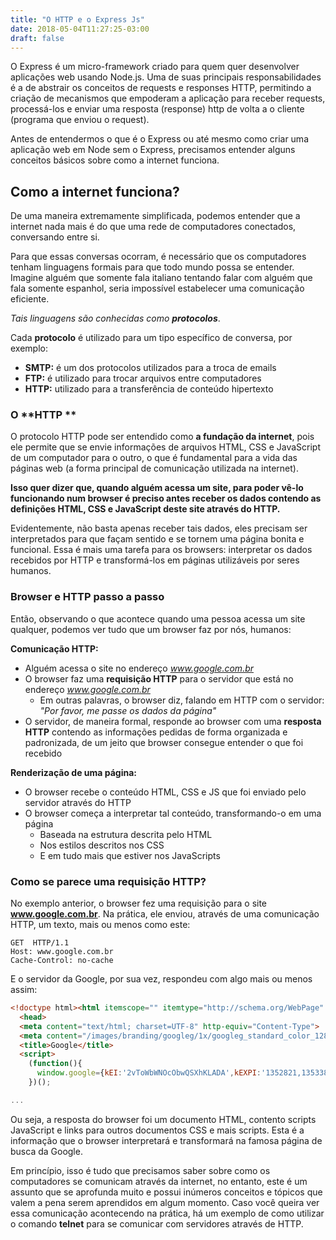 ```yaml
---
title: "O HTTP e o Express Js"
date: 2018-05-04T11:27:25-03:00
draft: false
---
```


O Express é um micro-framework criado para quem quer desenvolver aplicações web usando Node.js. Uma de suas principais responsabilidades é a
de abstrair os conceitos de requests e responses HTTP, permitindo a criação de mecanismos que empoderam a aplicação para receber requests,
processá-los e enviar uma resposta (response) http de volta a o cliente (programa que enviou o request).

Antes de entendermos o que é o Express ou até mesmo como criar uma aplicação web em Node sem o Express, precisamos entender alguns conceitos
básicos sobre como a internet funciona.

## Como a internet funciona?

De uma maneira extremamente simplificada, podemos entender que a internet nada mais é do que uma rede de computadores conectados,
conversando entre si.

Para que essas conversas ocorram, é necessário que os computadores tenham linguagens formais para que todo mundo possa se entender. Imagine
alguém que somente fala italiano tentando falar com alguém que fala somente espanhol, seria impossível estabelecer uma comunicação
eficiente.

_Tais linguagens são conhecidas como_ _**protocolos**_.

Cada **protocolo** é utilizado para um tipo específico de conversa, por exemplo:

* **SMTP:** é um dos protocolos utilizados para a troca de emails
* **FTP:** é utilizado para trocar arquivos entre computadores
* **HTTP:** utilizado para a transferência de conteúdo hipertexto

### O **HTTP **

O protocolo HTTP pode ser entendido como **a fundação da internet**, pois ele permite que se envie informações de arquivos HTML, CSS e
JavaScript de um computador para o outro, o que é fundamental para a vida das páginas web \(a forma principal de comunicação utilizada na
internet\).

**Isso quer dizer que, quando alguém acessa um site, para poder vê-lo funcionando num browser é preciso antes receber os dados contendo as
definições HTML, CSS e JavaScript deste site através do HTTP.**

Evidentemente, não basta apenas receber tais dados, eles precisam ser interpretados para que façam sentido e se tornem uma página bonita e
funcional. Essa é mais uma tarefa para os browsers: interpretar os dados recebidos por HTTP e transformá-los em páginas utilizáveis por
seres humanos.

### Browser e HTTP passo a passo

Então, observando o que acontece quando uma pessoa acessa um site qualquer, podemos ver tudo que um browser faz por nós, humanos:

**Comunicação HTTP:**

* Alguém acessa o site no endereço _www.google.com.br_
* O browser faz uma **requisição HTTP** para o servidor que está no endereço _www.google.com.br_
  * Em outras palavras, o browser diz, falando em HTTP com o servidor: _"Por favor, me passe os dados da página"_
* O servidor, de maneira formal, responde ao browser com uma **resposta HTTP** contendo as informações pedidas de forma organizada e
  padronizada, de um jeito que browser consegue entender o que foi recebido

**Renderização de uma página:**

* O browser recebe o conteúdo HTML, CSS e JS que foi enviado pelo servidor através do HTTP
* O browser começa a interpretar tal conteúdo, transformando-o em uma página
  * Baseada na estrutura descrita pelo HTML
  * Nos estilos descritos nos CSS
  * E em tudo mais que estiver nos JavaScripts

### Como se parece uma requisição HTTP?

No exemplo anterior, o browser fez uma requisição para o site **www.google.com.br**. Na prática, ele enviou, através de uma comunicação
HTTP, um texto, mais ou menos como este:

```http
GET  HTTP/1.1
Host: www.google.com.br
Cache-Control: no-cache
```

E o servidor da Google, por sua vez, respondeu com algo mais ou menos assim:

```html
<!doctype html><html itemscope="" itemtype="http://schema.org/WebPage" lang="pt">
  <head>
  <meta content="text/html; charset=UTF-8" http-equiv="Content-Type">
  <meta content="/images/branding/googleg/1x/googleg_standard_color_128dp.png" itemprop="image">
  <title>Google</title>
  <script>
    (function(){
      window.google={kEI:'2vToWbWNOcObwQSXhKLADA',kEXPI:'1352821,1353383,1354277,1354401,1354915,1355159,1355218,1355325,1355527,1355735,1355800,1355820,3700263,3700440,3700476,4029815,4031109,4043492,4045841,4048347,4072774,4076999,4078430,4081039,4081164,4092182,4093169,4095909,4097153,4097470,4097922,4097929,4098721,4098728,4098752,4102238,4103475,4103861,4104258,4104414,4108824,4109316,4109489,4110656,4110685,4111016,4113215,4114597,4115289,4116926,4116935,4117328,4117980,4118226,4118437,4118798,4119272,4119740,4120415,4120660,4121035,4121518,4122185,4122352,4124091,4124174,4124411,4124497,4124850,4124893,4124968,4124975,4125837,4125873,4125962,4126204,4127473,4127555,4127657,4127744,4127775,4127776,4128586,4128874,4129520,4129555,4129633,4130575,4130783,4131247,4131286,4131834,4132255,4132566,4132784,4132953,4133090,4133113,4133245,4133416,4133424,4134266,4134327,4134560,4135088,4135300,4135576,4135954,4135968,4136205,4136223,4136399,4136549,4137482,4137548,10200083,10200096,10201956,16200027,19003868,19003881,19003883,19003900,19003901,19003907,19003909,19003910,19003913,19003927',authuser:0,kscs:'c9c918f0_2vToWbWNOcObwQSXhKLADA',u:'c9c918f0',kGL:'BR'};google.kHL='pt';
    })();

...
```

Ou seja, a resposta do browser foi um documento HTML, contento scripts JavaScript e links para outros documentos CSS e mais scripts. Esta é
a informação que o browser interpretará e transformará na famosa página de busca da Google.

Em princípio, isso é tudo que precisamos saber sobre como os computadores se comunicam através da internet, no entanto, este é um assunto
que se aprofunda muito e possui inúmeros conceitos e tópicos que valem a pena serem aprendidos em algum momento. Caso você queira ver essa
comunicação acontecendo na prática, há um exemplo de como utilizar o comando **telnet** para se comunicar com servidores através de HTTP.
